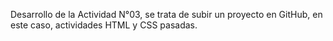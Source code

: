 Desarrollo de la Actividad N°03, se trata de subir un proyecto en GitHub,
en este caso, actividades HTML y CSS pasadas.